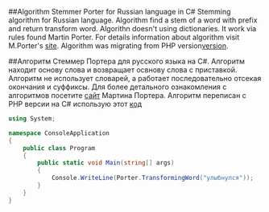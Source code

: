 ##Algorithm Stemmer Porter for Russian language in C#
Stemming algorithm for Russian language. Algorithm find a stem of a word with prefix and return transform word. Algorithn doesn't using dictionaries. It work via rules found Martin Porter. For details information about algorithm visit M.Porter's [site](http://snowball.tartarus.org/algorithms/russian/stemmer.html). Algorithm was migrating from PHP version[version](http://forum.dklab.ru/php/advises/HeuristicWithoutTheDictionaryExtractionOfARootFromRussianWord.html).

##Алгоритм Стеммер Портера для русского языка на C#.
Алгоритм находит основу слова и возвращает освнову слова с приставкой. Алгоритм не использует словарей, а работает последовательно отсекая окончания и суффиксы. Для более детального ознакомления с алгоритмов посетите [сайт](http://snowball.tartarus.org/algorithms/russian/stemmer.html) Мартина Портера. Алгоритм переписан с PHP версии на C# использую этот [код](http://forum.dklab.ru/php/advises/HeuristicWithoutTheDictionaryExtractionOfARootFromRussianWord.html)

```cs
using System;

namespace ConsoleApplication
{
    public class Program
    {
        public static void Main(string[] args)
        {
            Console.WriteLine(Porter.TransformingWord("улыбнулся"));
        }
    }
}

```
